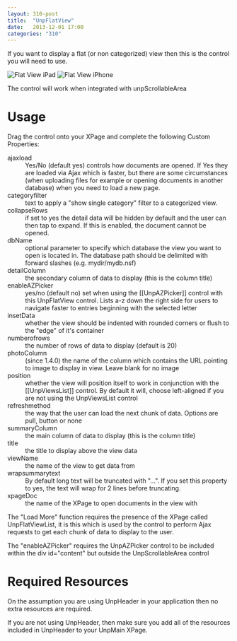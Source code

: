 ```yaml
---
layout: 310-post
title:  "UnpFlatView"
date:   2013-12-01 17:00
categories: "310"
---
```


If you want to display a flat (or non categorized) view then this is the control you will need to use. 

![Flat View iPad](http://teamstudio.s3.amazonaws.com/images/flatview-ipad.png)
![Flat View iPhone](http://teamstudio.s3.amazonaws.com/images/flatview-iphone.png)

The control will work when integrated with unpScrollableArea

# Usage
Drag the control onto your XPage and complete the following Custom Properties:

<dl class="dl-horizontal">
	<dt>ajaxload</dt><dd>Yes/No (default yes) controls how documents are opened. If Yes they are loaded via Ajax which is faster, but there are some circumstances (when uploading files for example or opening documents in another database) when you need to load a new page.</dd>
	<dt>categoryfilter</dt><dd>text to apply a "show single category" filter to a categorized view.</dd>
	<dt>collapseRows</dt><dd>if set to yes the detail data will be hidden by default and the user can then tap to expand. If this is enabled, the document cannot be opened.</dd>
	<dt>dbName</dt><dd>optional parameter to specify which database the view you want to open is located in. The database path should be delimited with forward slashes (e.g. mydir/mydb.nsf)</dd>
	<dt>detailColumn</dt><dd>the secondary column of data to display (this is the column title)</dd>
	<dt>enableAZPicker</dt><dd>yes/no (default no) set when using the [[UnpAZPicker]] control with this UnpFlatView control. Lists a-z down the right side for users to navigate faster to entries beginning with the selected letter</dd>
	<dt>insetData</dt><dd>whether the view should be indented with rounded corners or flush to the "edge" of it's container</dd>
	<dt>numberofrows</dt><dd>the number of rows of data to display (default is 20)</dd>
	<dt>photoColumn</dt><dd>(since 1.4.0) the name of the column which contains the URL pointing to image to display in view. Leave blank for no image</dd>
	<dt>position</dt><dd>whether the view will position itself to work in conjunction with the [[UnpViewsList]] control. By default it will, choose left-aligned if you are not using the UnpViewsList control</dd>
	<dt>refreshmethod</dt><dd>the way that the user can load the next chunk of data. Options are pull, button or none</dd>
	<dt>summaryColumn</dt><dd>the main column of data to display (this is the column title)</dd>
	<dt>title</dt><dd>the title to display above the view data</dd>
	<dt>viewName</dt><dd>the name of the view to get data from</dd>
	<dt>wrapsummarytext</dt><dd>By default long text will be truncated with "...". If you set this property to yes, the text will wrap for 2 lines before truncating.</dd>
	<dt>xpageDoc</dt><dd>the name of the XPage to open documents in the view with</dd>
</dl>

<script src="https://gist.github.com/whitemx/7527828.js"></script>

The "Load More" function requires the presence of the XPage called UnpFlatViewList, it is this which is used by the control to perform Ajax requests to get each chunk of data to display to the user.

The "enableAZPicker" requires the UnpAZPicker control to be included within the div id="content" but outside the UnpScrollableArea control

# Required Resources
On the assumption you are using UnpHeader in your application then no extra resources are required.

If you are not using UnpHeader, then make sure you add all of the resources included in UnpHeader to your UnpMain XPage.